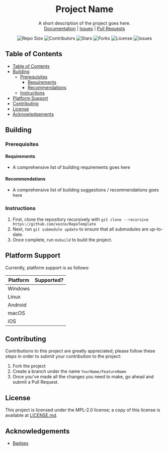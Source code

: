 <p align="center">
    <h1 align="center">
        Project Name
    </h1>
    <p align="center">
        A short description of the project goes here.
        <br>
        <a href="#">Documentation</a> |
        <a href="#">Issues</a> |
        <a href="#">Pull Requests</a>
    </p>
    <p align="center">
        <img src="https://img.shields.io/github/repo-size/xezno/RepoTemplate?style=flat-square" alt="Repo Size">
        <img src="https://img.shields.io/github/contributors/xezno/RepoTemplate?style=flat-square" alt="Contributors">
        <img src="https://img.shields.io/github/stars/xezno/RepoTemplate?style=flat-square" alt="Stars"> 
        <img src="https://img.shields.io/github/forks/xezno/RepoTemplate?style=flat-square" alt="Forks">
        <img src="https://img.shields.io/github/license/xezno/RepoTemplate?style=flat-square" alt="License">
        <img src="https://img.shields.io/github/issues/xezno/RepoTemplate?style=flat-square" alt="Issues">
    </p>
</p>

## Table of Contents
<!-- TOC -->

- [Table of Contents](#table-of-contents)
- [Building](#building)
    - [Prerequisites](#prerequisites)
        - [Requirements](#requirements)
        - [Recommendations](#recommendations)
    - [Instructions](#instructions)
- [Platform Support](#platform-support)
- [Contributing](#contributing)
- [License](#license)
- [Acknowledgements](#acknowledgements)

<!-- /TOC -->

## Building

### Prerequisites

#### Requirements

- A comprehensive list of building requirements goes here

#### Recommendations

- A comprehensive list of building suggestions / recommendations goes here

### Instructions

1. First, clone the repository recursively with `git clone --recursive https://github.com/xezno/RepoTemplate`
2. Next, run `git submodule update` to ensure that all submodules are up-to-date.
3. Once complete, run `msbuild` to build the project.

## Platform Support

Currently, platform support is as follows:

|Platform   |Supported? |
|-----------|-----------|
|Windows    |           |
|Linux      |           |
|Android    |           |
|macOS      |           |
|iOS        |           |

## Contributing

Contributions to this project are greatly appreciated; please follow these steps in order to submit your contribution to the project:

1. Fork the project
2. Create a branch under the name `YourName/FeatureName`
3. Once you've made all the changes you need to make, go ahead and submit a Pull Request.

## License

This project is licensed under the MPL-2.0 license; a copy of this license is available at [LICENSE.md](https://github.com/xezno/RepoTemplate/blob/main/LICENSE.md).

## Acknowledgements
* [Badges](https://shields.io)